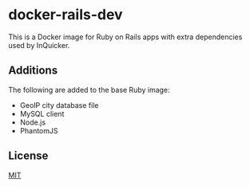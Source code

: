# docker-rails-dev

This is a Docker image for Ruby on Rails apps with extra dependencies used by InQuicker.

## Additions

The following are added to the base Ruby image:

* GeoIP city database file
* MySQL client
* Node.js
* PhantomJS

## License

[MIT](http://opensource.org/licenses/MIT)

